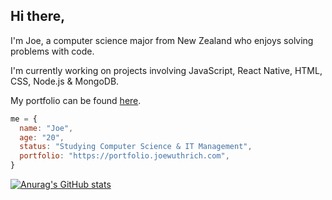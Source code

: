 ## Hi there,

I'm Joe, a computer science major from New Zealand who enjoys solving problems with code.

I'm currently working on projects involving JavaScript, React Native, HTML, CSS, Node.js & MongoDB.

My portfolio can be found [here](https://portfolio.joewuthrich.com).

```javascript
me = {
  name: "Joe",
  age: "20",
  status: "Studying Computer Science & IT Management",
  portfolio: "https://portfolio.joewuthrich.com",
}
```

[![Anurag's GitHub stats](https://github-readme-stats.vercel.app/api?username=joewuthrich&theme=radical&hide_border=true)](https://github.com/anuraghazra/github-readme-stats)

<!--
**joewuthrich/joewuthrich** is a ✨ _special_ ✨ repository because its `README.md` (this file) appears on your GitHub profile.

Here are some ideas to get you started:

- 🔭 I’m currently working on ...
- 🌱 I’m currently learning ...
- 👯 I’m looking to collaborate on ...
- 🤔 I’m looking for help with ...
- 💬 Ask me about ...
- 📫 How to reach me: ...
- 😄 Pronouns: ...
- ⚡ Fun fact: ...
-->

